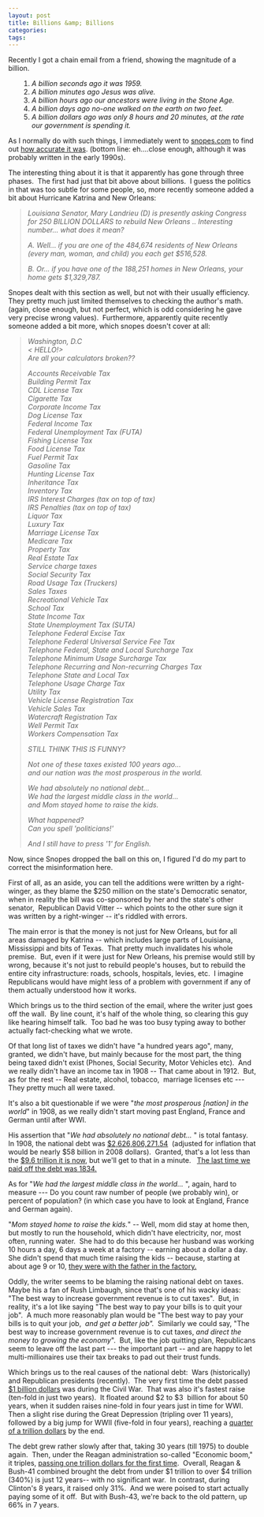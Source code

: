 ```yaml
---
layout: post
title: Billions &amp; Billions
categories: 
tags: 
---
```


  <p>Recently I got a chain email from a friend, showing the magnitude of a billion.</p>  <ol>   <ol>     <li><em>A billion seconds ago it was 1959. </em></li>      <li><em>A billion minutes ago Jesus was alive. </em></li>      <li><em>A billion hours ago our ancestors were living in the Stone Age. </em></li>      <li><em>A billion days ago no-one walked on the earth on two feet. </em></li>      <li><em>A billion dollars ago was only 8 hours and 20 minutes, at the rate our government is spending it.</em> </li>   </ol> </ol>  <p>As I normally do with such things, I immediately went to <a href="http://www.snopes.com" target="_blank">snopes.com</a> to find out <a href="http://www.snopes.com/inboxer/trivia/billions.asp" target="_blank">how accurate it was</a>. (bottom line: eh....close enough, although it was probably written in the early 1990s).</p>  <p>The interesting thing about it is that it apparently has gone through three phases.  The first had just that bit above about billions.  I guess the politics in that was too subtle for some people, so, more recently someone added a bit about Hurricane Katrina and New Orleans:</p>  <blockquote>   <p><em>Louisiana Senator, Mary Landrieu (D) is presently asking Congress for 250 BILLION DOLLARS to rebuild New Orleans .. Interesting number... what does it mean? </em></p>    <p><em>A. Well... if you are one of the 484,674 residents of New Orleans (every man, woman, and child) you each get $516,528. </em></p>    <p><em>B. Or... if you have one of the 188,251 homes in New Orleans, your home gets $1,329,787.</em></p> </blockquote>  <p>Snopes dealt with this section as well, but not with their usually efficiency. They pretty much just limited themselves to checking the author's math. (again, close enough, but not perfect, which is odd considering he gave very precise wrong values).  Furthermore, apparently quite recently someone added a bit more, which snopes doesn't cover at all:</p>  <blockquote>   <p><em>Washington, D.C       <br />&lt; HELLO!&gt;        <br />Are all your calculators broken?? </em></p>    <p><em>Accounts Receivable Tax       <br />Building Permit Tax        <br />CDL License Tax        <br />Cigarette Tax        <br />Corporate Income Tax        <br />Dog License Tax        <br />Federal Income Tax         <br />Federal Unemployment Tax (FUTA)         <br />Fishing License Tax         <br />Food License Tax         <br />Fuel Permit Tax         <br />Gasoline Tax         <br />Hunting License Tax         <br />Inheritance Tax         <br />Inventory Tax         <br />IRS Interest Charges (tax on top of tax)         <br />IRS Penalties (tax on top of tax)         <br />Liquor Tax         <br />Luxury Tax         <br />Marriage License Tax         <br />Medicare Tax         <br />Property Tax         <br />Real Estate Tax         <br />Service charge taxes         <br />Social Security Tax         <br />Road Usage Tax (Truckers)         <br />Sales Taxes         <br />Recreational Vehicle Tax        <br />School Tax        <br />State Income Tax        <br />State Unemployment Tax (SUTA)         <br />Telephone Federal Excise Tax         <br />Telephone Federal Universal Service Fee Tax         <br />Telephone Federal, State and Local Surcharge Tax         <br />Telephone Minimum Usage Surcharge Tax        <br />Telephone Recurring and Non-recurring Charges Tax        <br />Telephone State and Local Tax         <br />Telephone Usage Charge Tax         <br />Utility Tax         <br />Vehicle License Registration Tax         <br />Vehicle Sales Tax         <br />Watercraft Registration Tax         <br />Well Permit Tax         <br />Workers Compensation Tax </em></p>    <p><em>STILL THINK THIS IS FUNNY? </em></p>    <p><em>Not one of these taxes existed 100 years ago...       <br />and our nation was the most prosperous in the world. </em></p>    <p><em>We had absolutely no national debt...        <br />We had the largest middle class in the world...         <br />and Mom stayed home to raise the kids. </em></p>    <p><em>What happened?       <br />Can you spell 'politicians!' </em></p>    <p><em>And I still have to press '1' for English. </em></p> </blockquote>  <p>Now, since Snopes dropped the ball on this on, I figured I'd do my part to correct the misinformation here.  </p>  <p>First of all, as an aside, you can tell the additions were written by a right-winger, as they blame the $250 million on the state's Democratic senator, when in reality the bill was co-sponsored by her and the state's other senator,  Republican David Vitter -- which points to the other sure sign it was written by a right-winger -- it's riddled with errors.  </p>  <p>The main error is that the money is not just for New Orleans, but for all areas damaged by Katrina -- which includes large parts of Louisiana, Mississippi and bits of Texas.  That pretty much invalidates his whole premise.  But, even if it were just for New Orleans, his premise would still by wrong, because it's not just to rebuild people's houses, but to rebuild the entire city infrastructure: roads, schools, hospitals, levies, etc.  I imagine Republicans would have might less of a problem with government if any of them actually understood how it works.</p>  <p>Which brings us to the third section of the email, where the writer just goes off the wall.  By line count, it's half of the whole thing, so clearing this guy like hearing himself talk.  Too bad he was too busy typing away to bother actually fact-checking what we wrote.  </p>  <p>Of that long list of taxes we didn't have "a hundred years ago", many, granted, we didn't have, but mainly because for the most part, the thing being taxed didn't exist (Phones, Social Security, Motor Vehicles etc).  And we really didn't have an income tax in 1908 -- That came about in 1912.  But, as for the rest -- Real estate, alcohol, tobacco,  marriage licenses etc --- They pretty much all were taxed.  </p>  <p>It's also a bit questionable if we were "<em>the most prosperous [nation] in the world</em>" in 1908, as we really didn't start moving past England, France and German until after WWI.</p>  <p>His assertion that "<em>We had absolutely no national debt... </em>" is total fantasy.  In 1908, the national debt was <a href="http://www.treasurydirect.gov/govt/reports/pd/histdebt/histdebt_histo3.htm" target="_blank">$2,626,806,271.54</a>  (adjusted for inflation that would be nearly $58 billion in 2008 dollars).  Granted, that's a lot less than the <a href="http://www.treasurydirect.gov/NP/BPDLogin?application=np" target="_blank">$9.6 trillion it is now</a>, but we'll get to that in a minute.   <a href="http://www.treasurydirect.gov/govt/reports/pd/histdebt/histdebt_histo1.htm" target="_blank">The last time we paid off the debt was 1834.</a></p>  <p>As for "<em>We had the largest middle class in the world... </em>", again, hard to measure --- Do you count raw number of people (we probably win), or percent of population? (in which case you have to look at England, France and German again).</p>  <p>"<em>Mom stayed home to raise the kids.</em>" -- Well, mom did stay at home then, but mostly to run the household, which didn't have electricity, nor, most often, running water.  She had to do this because her husband was working 10 hours a day, 6 days a week at a factory -- earning about a dollar a day.  She didn't spend that much time raising the kids -- because, starting at about age 9 or 10, <a href="http://www.historyplace.com/unitedstates/childlabor/" target="_blank">they were with the father in the factory.</a></p>  <p>Oddly, the writer seems to be blaming the raising national debt on taxes.  Maybe his a fan of Rush Limbaugh, since that's one of his wacky ideas: "The best way to increase government revenue is to cut taxes".  But, in reality, it's a lot like saying "The best way to pay your bills is to quit your job".  A much more reasonably plan would be "The best way to pay your bills is to quit your job,<em>  and get a better job".  </em>Similarly we could say, "The best way to increase government revenue is to cut taxes, <em>and direct the money to growing the economy</em>".  But, like the job quitting plan, Republicans seem to leave off the last part --- the important part -- and are happy to let multi-millionaires use their tax breaks to pad out their trust funds.</p>  <p>Which brings us to the real causes of the national debt:  Wars (historically) and Republican presidents (recently).  The very first time the debt passed <a href="http://www.treasurydirect.gov/govt/reports/pd/histdebt/histdebt_histo2.htm" target="_blank">$1 billion dollars</a> was during the Civil War.  That was also it's fastest raise (ten-fold in just two years).  It floated around $2 to $3  billion for about 50 years, when it sudden raises nine-fold in four years just in time for WWI.  Then a slight rise during the Great Depression (tripling over 11 years), followed by a big jump for WWII (five-fold in four years), reaching a <a href="http://www.treasurydirect.gov/govt/reports/pd/histdebt/histdebt_histo3.htm" target="_blank">quarter of a trillion dollars</a> by the end.</p>  <p>The debt grew rather slowly after that, taking 30 years (till 1975) to double again.  Then, under the Reagan administration so-called "Economic boom," it triples, <a href="http://www.treasurydirect.gov/govt/reports/pd/histdebt/histdebt_histo4.htm" target="_blank">passing one trillion dollars for the first time</a>.  Overall, Reagan &amp; Bush-41 combined brought the debt from under $1 trillion to over $4 trillion (340%) is just 12 years-- with no significant war.  In contrast, during Clinton's 8 years, it raised only 31%.  And we were poised to start actually paying some of it off.  But with Bush-43, we're back to the old pattern, up 66% in 7 years.</p>